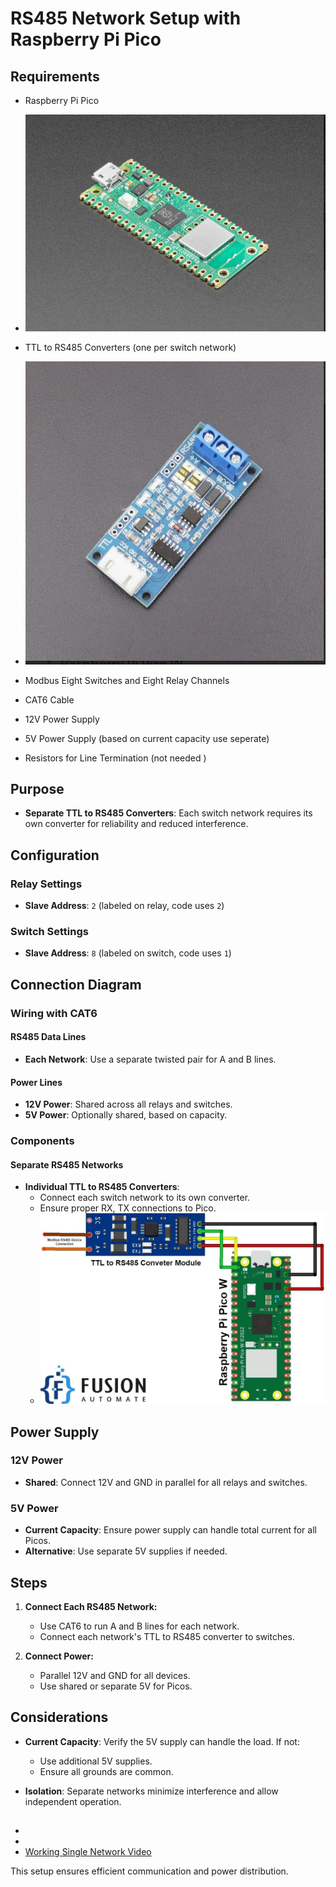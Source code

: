 # RS485 Network Setup with Raspberry Pi Pico

## Requirements

- Raspberry Pi Pico
- ![Pico Board](https://github.com/Ayocrypt/ModbusRaspberryPico/blob/main/RPI_pico.jpg)

- TTL to RS485 Converters (one per switch network)
- ![RS485 TTL](https://github.com/Ayocrypt/ModbusRaspberryPico/blob/main/RS485_ttll.jpg)
  
- Modbus Eight Switches and Eight Relay Channels
- CAT6 Cable
- 12V Power Supply
- 5V Power Supply (based on current capacity use seperate)
- Resistors for Line Termination (not needed )

## Purpose

- **Separate TTL to RS485 Converters**: Each switch network requires its own converter for reliability and reduced interference.

## Configuration

### Relay Settings
- **Slave Address**: `2` (labeled on relay, code uses `2`)

### Switch Settings
- **Slave Address**: `8` (labeled on switch, code uses `1`)

## Connection Diagram

### Wiring with CAT6

#### RS485 Data Lines
- **Each Network**: Use a separate twisted pair for A and B lines.

#### Power Lines
- **12V Power**: Shared across all relays and switches.
- **5V Power**: Optionally shared, based on capacity.

### Components

#### Separate RS485 Networks
- **Individual TTL to RS485 Converters**: 
  - Connect each switch network to its own converter.
  - Ensure proper RX, TX connections to Pico.
  - ![Sample Connections](https://github.com/Ayocrypt/ModbusRaspberryPico/blob/main/sample_connections.jpg)

## Power Supply

### 12V Power
- **Shared**: Connect 12V and GND in parallel for all relays and switches.

### 5V Power
- **Current Capacity**: Ensure power supply can handle total current for all Picos.
- **Alternative**: Use separate 5V supplies if needed.

## Steps

1. **Connect Each RS485 Network:**
   - Use CAT6 to run A and B lines for each network.
   - Connect each network's TTL to RS485 converter to switches.

2. **Connect Power:**
   - Parallel 12V and GND for all devices.
   - Use shared or separate 5V for Picos.

## Considerations

- **Current Capacity**: Verify the 5V supply can handle the load. If not:
  - Use additional 5V supplies.
  - Ensure all grounds are common.

- **Isolation**: Separate networks minimize interference and allow independent operation.

##

- 
- 
- [Working Single Network Video](https://github.com/Ayocrypt/ModbusRaspberryPico/blob/main/working_single_network_video.mp4)

This setup ensures efficient communication and power distribution.
